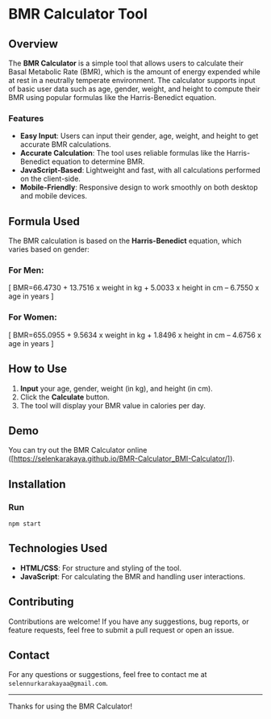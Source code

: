 # BMR Calculator Tool

## Overview

The **BMR Calculator** is a simple tool that allows users to calculate their Basal Metabolic Rate (BMR), which is the amount of energy expended while at rest in a neutrally temperate environment. The calculator supports input of basic user data such as age, gender, weight, and height to compute their BMR using popular formulas like the Harris-Benedict equation.

### Features

- **Easy Input**: Users can input their gender, age, weight, and height to get accurate BMR calculations.
- **Accurate Calculation**: The tool uses reliable formulas like the Harris-Benedict equation to determine BMR.
- **JavaScript-Based**: Lightweight and fast, with all calculations performed on the client-side.
- **Mobile-Friendly**: Responsive design to work smoothly on both desktop and mobile devices.

## Formula Used

The BMR calculation is based on the **Harris-Benedict** equation, which varies based on gender:

### For Men:

\[
BMR=66.4730 + 13.7516 x weight in kg + 5.0033 x height in cm – 6.7550 x age in years
\]

### For Women:

\[
BMR=655.0955 + 9.5634 x weight in kg + 1.8496 x height in cm – 4.6756 x age in years
\]

## How to Use

1. **Input** your age, gender, weight (in kg), and height (in cm).
2. Click the **Calculate** button.
3. The tool will display your BMR value in calories per day.

## Demo

You can try out the BMR Calculator online ([https://selenkarakaya.github.io/BMR-Calculator_BMI-Calculator/]).

## Installation

### Run

`npm start`

## Technologies Used

- **HTML/CSS**: For structure and styling of the tool.
- **JavaScript**: For calculating the BMR and handling user interactions.

## Contributing

Contributions are welcome! If you have any suggestions, bug reports, or feature requests, feel free to submit a pull request or open an issue.

## Contact

For any questions or suggestions, feel free to contact me at `selennurkarakayaa@gmail.com`.

---

Thanks for using the BMR Calculator!
